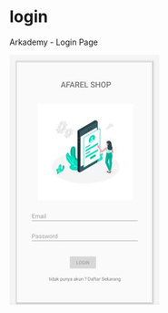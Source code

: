 # login
Arkademy - Login Page

![alt text](https://github.com/afarelramdani/login/blob/master/login.JPG)
